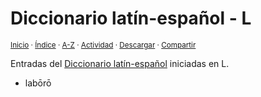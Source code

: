# Diccionario latín-español - L
<sup>[Inicio](../index.md) · [Índice](../indices/latin-espanol.md) · [A-Z](../indices/alfabetico.md) · [Actividad](../indices/actividad.md) · <a href="../indices/latin-espanol-l.html" download="jucardus-latin-espanol-l.html">Descargar</a> · [Compartir](https://x.com/intent/tweet?text=Entradas%20del%20Diccionario%20lat%C3%ADn-espa%C3%B1ol%20iniciadas%20en%20L.%0A%E2%86%92%20https%3A%2F%2Fjucardus.github.io%2Findices%2Flatin-espanol-l.html%0A%0A%23indcs_jucardus%20%23ltn_espnl_jucardus%0A%40jucardus)</sup>

Entradas del [Diccionario latín-español](../indices/latin-espanol.md) iniciadas en L.

* labōrō
